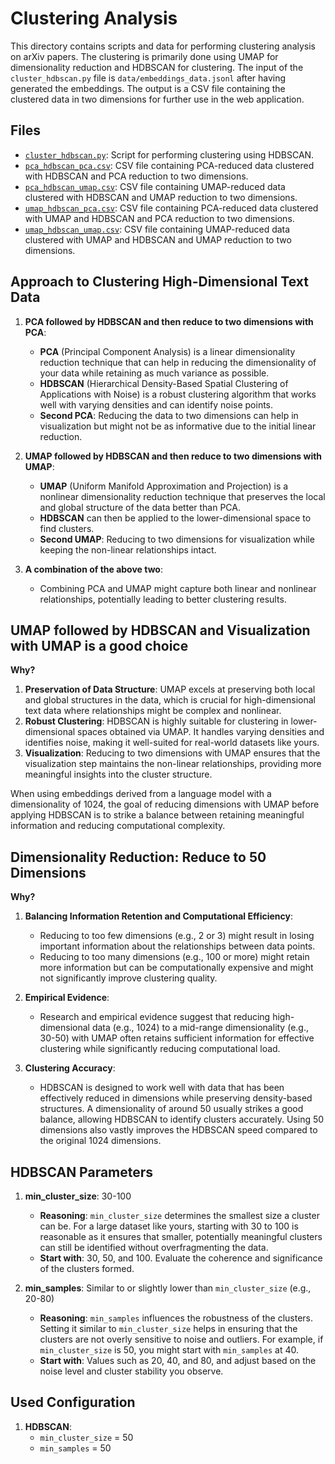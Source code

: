 # Clustering Analysis

This directory contains scripts and data for performing clustering analysis on arXiv papers. The clustering is primarily done using UMAP for dimensionality reduction and HDBSCAN for clustering. The input of the `cluster_hdbscan.py` file is `data/embeddings_data.jsonl` after having generated the embeddings. The output is a CSV file containing the clustered data in two dimensions for further use in the web application.

## Files

- [`cluster_hdbscan.py`](cluster_hdbscan.py): Script for performing clustering using HDBSCAN.
- [`pca_hdbscan_pca.csv`](pca_hdbscan_pca.csv): CSV file containing PCA-reduced data clustered with HDBSCAN and PCA reduction to two dimensions.
- [`pca_hdbscan_umap.csv`](pca_hdbscan_umap.csv): CSV file containing UMAP-reduced data clustered with HDBSCAN and UMAP reduction to two dimensions.
- [`umap_hdbscan_pca.csv`](umap_hdbscan_pca.csv): CSV file containing PCA-reduced data clustered with UMAP and HDBSCAN and PCA reduction to two dimensions.
- [`umap_hdbscan_umap.csv`](umap_hdbscan_umap.csv): CSV file containing UMAP-reduced data clustered with UMAP and HDBSCAN and UMAP reduction to two dimensions.  

## Approach to Clustering High-Dimensional Text Data

1. **PCA followed by HDBSCAN and then reduce to two dimensions with PCA**:
    - **PCA** (Principal Component Analysis) is a linear dimensionality reduction technique that can help in reducing the dimensionality of your data while retaining as much variance as possible.
    - **HDBSCAN** (Hierarchical Density-Based Spatial Clustering of Applications with Noise) is a robust clustering algorithm that works well with varying densities and can identify noise points.
    - **Second PCA**: Reducing the data to two dimensions can help in visualization but might not be as informative due to the initial linear reduction.

2. **UMAP followed by HDBSCAN and then reduce to two dimensions with UMAP**:
    - **UMAP** (Uniform Manifold Approximation and Projection) is a nonlinear dimensionality reduction technique that preserves the local and global structure of the data better than PCA.
    - **HDBSCAN** can then be applied to the lower-dimensional space to find clusters.
    - **Second UMAP**: Reducing to two dimensions for visualization while keeping the non-linear relationships intact.

3. **A combination of the above two**:
    - Combining PCA and UMAP might capture both linear and nonlinear relationships, potentially leading to better clustering results.

## UMAP followed by HDBSCAN and Visualization with UMAP is a good choice  

**Why?**
1. **Preservation of Data Structure**: UMAP excels at preserving both local and global structures in the data, which is crucial for high-dimensional text data where relationships might be complex and nonlinear.
2. **Robust Clustering**: HDBSCAN is highly suitable for clustering in lower-dimensional spaces obtained via UMAP. It handles varying densities and identifies noise, making it well-suited for real-world datasets like yours.
3. **Visualization**: Reducing to two dimensions with UMAP ensures that the visualization step maintains the non-linear relationships, providing more meaningful insights into the cluster structure.  

When using embeddings derived from a language model with a dimensionality of 1024, the goal of reducing dimensions with UMAP before applying HDBSCAN is to strike a balance between retaining meaningful information and reducing computational complexity.

## Dimensionality Reduction: Reduce to 50 Dimensions  

**Why?**
1. **Balancing Information Retention and Computational Efficiency**:
   - Reducing to too few dimensions (e.g., 2 or 3) might result in losing important information about the relationships between data points.
   - Reducing to too many dimensions (e.g., 100 or more) might retain more information but can be computationally expensive and might not significantly improve clustering quality.

2. **Empirical Evidence**:
   - Research and empirical evidence suggest that reducing high-dimensional data (e.g., 1024) to a mid-range dimensionality (e.g., 30-50) with UMAP often retains sufficient information for effective clustering while significantly reducing computational load.

3. **Clustering Accuracy**:
   - HDBSCAN is designed to work well with data that has been effectively reduced in dimensions while preserving density-based structures. A dimensionality of around 50 usually strikes a good balance, allowing HDBSCAN to identify clusters accurately. Using 50 dimensions also vastly improves the HDBSCAN speed compared to the original 1024 dimensions. 
   
## HDBSCAN Parameters

1. **min_cluster_size**: 30-100
   - **Reasoning**: `min_cluster_size` determines the smallest size a cluster can be. For a large dataset like yours, starting with 30 to 100 is reasonable as it ensures that smaller, potentially meaningful clusters can still be identified without overfragmenting the data.
   - **Start with**: 30, 50, and 100. Evaluate the coherence and significance of the clusters formed.

2. **min_samples**: Similar to or slightly lower than `min_cluster_size` (e.g., 20-80)
   - **Reasoning**: `min_samples` influences the robustness of the clusters. Setting it similar to `min_cluster_size` helps in ensuring that the clusters are not overly sensitive to noise and outliers. For example, if `min_cluster_size` is 50, you might start with `min_samples` at 40.
   - **Start with**: Values such as 20, 40, and 80, and adjust based on the noise level and cluster stability you observe.


##  Used Configuration
1. **HDBSCAN**:
   - `min_cluster_size` = 50
   - `min_samples` = 50
